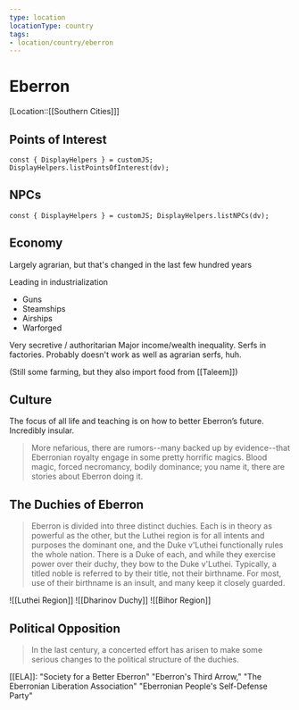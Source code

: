 ```yaml
---
type: location
locationType: country
tags: 
- location/country/eberron
---
```


# Eberron
[Location::[[Southern Cities]]]


## Points of Interest
```dataviewjs
const { DisplayHelpers } = customJS; DisplayHelpers.listPointsOfInterest(dv);
```

## NPCs

```dataviewjs
const { DisplayHelpers } = customJS; DisplayHelpers.listNPCs(dv);
```

## Economy

Largely agrarian, but that's changed in the last few hundred years

Leading in industrialization
- Guns
- Steamships
- Airships
- Warforged

Very secretive / authoritarian
Major income/wealth inequality. Serfs in factories. Probably doesn't work as well as agrarian serfs, huh.
 
(Still some farming, but they also import food from [[Taleem]])

## Culture
The focus of all life and teaching is on how to better Eberron’s future. Incredibly insular. 

> More nefarious, there are rumors--many backed up by evidence--that Eberronian royalty engage in some pretty horrific magics. Blood magic, forced necromancy, bodily dominance; you name it, there are stories about Eberron doing it.


## The Duchies of Eberron

> Eberron is divided into three distinct duchies. Each is in theory as powerful as the other, but the Luthei region is for all intents and purposes the dominant one, and the Duke v'Luthei functionally rules the whole nation. There is a Duke of each, and while they exercise power over their duchy, they bow to the Duke v'Luthei. Typically, a titled noble is referred to by their title, not their birthname. For most, use of their birthname is an insult, and many keep it closely guarded.

![[Luthei Region]]
![[Dharinov Duchy]]
![[Bihor Region]]

## Political Opposition

> In the last century, a concerted effort has arisen to make some serious changes to the political structure of the duchies.

[[ELA]]:
"Society for a Better Eberron"
"Eberron's Third Arrow,"
"The Eberronian Liberation Association"
"Eberronian People's Self-Defense Party"